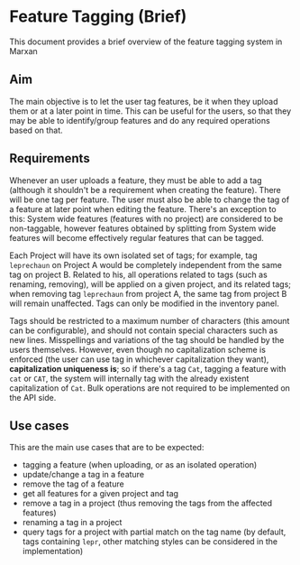 # Feature Tagging (Brief)

This document provides a brief overview of the feature tagging system in Marxan

## Aim

The main objective is to let the user tag features, be it when they upload them or at a later point in time. This can be
useful for the users, so that they may be able to identify/group features and do any required operations based on that.

## Requirements

Whenever an user uploads a feature, they must be able to add a tag (although it shouldn't be a requirement when creating
the feature). There will be one tag per feature. The user must also be able to change the tag of a feature at later
point when editing the feature. There's an exception to this: System wide features (features with no project) are
considered to be non-taggable, however features obtained by splitting from System wide features will become effectively
regular features that can be tagged.

Each Project will have its own isolated set of tags; for example, tag `leprechaun` on Project A would be completely
independent from the same tag on project B. Related to his, all operations related to tags (such as renaming, removing),
will be applied on a given project, and its related tags; when removing tag `leprechaun` from project A, the same tag
from project B will remain unaffected. Tags can only be modified in the inventory panel.

Tags should be restricted to a maximum number of characters (this amount can be configurable), and should not contain
special characters such as new lines. Misspellings and variations of the tag should be handled by the users themselves.
However, even though no capitalization scheme is enforced (the user can use tag in whichever capitalization they want),
**capitalization uniqueness is**; so if there's a tag `Cat`, tagging a feature with `cat` or `CAT`, the system will
internally tag with the already existent capitalization of `Cat`.
Bulk operations are not required to be implemented on the API side.

## Use cases

This are the main use cases that are to be expected:

- tagging a feature (when uploading, or as an isolated operation)
- update/change a tag in a feature
- remove the tag of a feature
- get all features for a given project and tag
- remove a tag in a project (thus removing the tags from the affected features)
- renaming a tag in a project
- query tags for a project with partial match on the tag name (by default, tags containing `lepr`, other matching styles
  can be considered in the implementation)
